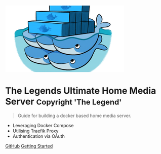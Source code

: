 ![logo](_media/docker-media-server-375x210.png)

# The Legends Ultimate Home Media Server <small>Copyright 'The Legend'</small>

> Guide for building a docker based home media server.

- Leveraging Docker Compose
- Utilising Traefik Proxy
- Authentication via OAuth

[GitHub](https://waynegoudie.github.com/MediaServer)
[Getting Started](#docsify)
